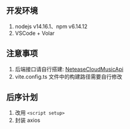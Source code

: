 ## 开发环境
1. nodejs v14.16.1、npm v6.14.12
2. VSCode + Volar


## 注意事项
1. 后端接口请自行搭建: [NeteaseCloudMusicApi](https://github.com/Binaryify/NeteaseCloudMusicApi)
2. vite.config.ts 文件中的构建路径需要自行修改


## 后序计划
1. 改用 ```<script setup>```
2. 封装 axios